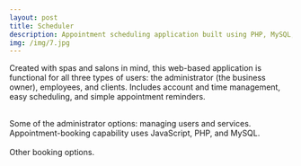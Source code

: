 ```yaml
---
layout: post
title: Scheduler
description: Appointment scheduling application built using PHP, MySQL, JavaScript, and Bootstrap (HTML5/CSS3/Sass)
img: /img/7.jpg
---
```


Created with spas and salons in mind, this web-based application is functional for all three types of users: the administrator (the business owner), employees, and clients. Includes account and time management, easy scheduling, and simple appointment reminders.


<div class="img_row">
	<img class="col one" src="{{ site.baseurl }}/img/1.jpg" alt="" title="example image"/>
	<img class="col two" src="{{ site.baseurl }}/img/2.jpg" alt="" title="example image"/>
	
</div>
<div class="col three caption">
	Some of the administrator options: managing users and services.
</div>
<div class="img_row">
	<img class="col three" src="{{ site.baseurl }}/img/5.jpg" alt="" title="example image"/>
</div>
<div class="col three caption">
	Appointment-booking capability uses JavaScript, PHP, and MySQL. 
</div>

<div class="img_row">
	<img class="col two" src="{{ site.baseurl }}/img/6.jpg" alt="" title="example image"/>
	<img class="col one" src="{{ site.baseurl }}/img/7.jpg" alt="" title="example image"/>
</div>
<div class="col three caption">
	Other booking options.
</div>


<br/><br/><br/>
